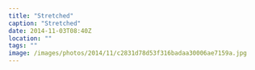 ```yaml
---
title: "Stretched"
caption: "Stretched"
date: 2014-11-03T08:40Z
location: ""
tags: ""
image: /images/photos/2014/11/c2831d78d53f316badaa30006ae7159a.jpg
---
```

